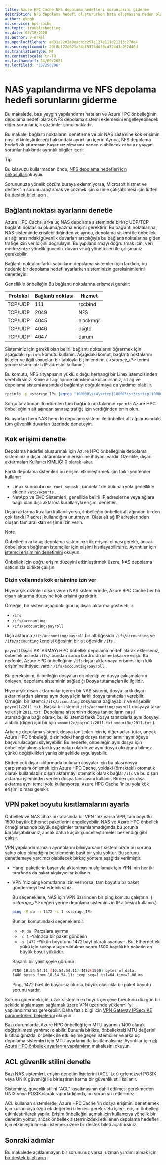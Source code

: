 ```yaml
---
title: Azure HPC Cache NFS depolama hedefleri sorunlarını giderme
description: NFS depolama hedefi oluştururken hata oluşmasına neden olabilecek yapılandırma hatalarını ve diğer sorunları önlemek ve onarmak için ipuçları
author: ekpgh
ms.service: hpc-cache
ms.topic: troubleshooting
ms.date: 03/18/2020
ms.author: v-erkel
ms.openlocfilehash: ed31a2202a0eacbdc257e127e111d21215c27de4
ms.sourcegitcommit: 20f8bf22d621a34df5374ddf0cd324d3a762d46d
ms.translationtype: MT
ms.contentlocale: tr-TR
ms.lasthandoff: 04/09/2021
ms.locfileid: "107258206"
---
```

# <a name="troubleshoot-nas-configuration-and-nfs-storage-target-issues"></a>NAS yapılandırma ve NFS depolama hedefi sorunlarını giderme

Bu makalede, bazı yaygın yapılandırma hataları ve Azure HPC önbelleğinin depolama hedefi olarak NFS depolama sistemi eklemesini engelleyebilecek diğer sorunlar için çözümler sunulmaktadır.

Bu makale, bağlantı noktalarını denetleme ve bir NAS sistemine kök erişimin nasıl etkinleştirileceği hakkındaki ayrıntıları içerir. Ayrıca, NFS depolama hedefi oluşturmanın başarısız olmasına neden olabilecek daha az yaygın sorunlar hakkında ayrıntılı bilgiler içerir.

> [!TIP]
> Bu kılavuzu kullanmadan önce, [NFS depolama hedefleri için önkoşulları](hpc-cache-prerequisites.md#nfs-storage-requirements)okuyun.

Sorununuza yönelik çözüm buraya eklenmiyorsa, Microsoft hizmet ve destek 'in sorunu araştırmak ve çözmek için sizinle çalışabilmesi için lütfen [bir destek bileti açın](hpc-cache-support-ticket.md) .

## <a name="check-port-settings"></a>Bağlantı noktası ayarlarını denetle

Azure HPC Cache, arka uç NAS depolama sisteminde birkaç UDP/TCP bağlantı noktasına okuma/yazma erişimi gerektirir. Bu bağlantı noktalarına, NAS sisteminde erişilebildiğinden ve ayrıca, depolama sistemi ile önbellek alt ağı arasındaki güvenlik duvarları aracılığıyla bu bağlantı noktalarına giden trafiğe izin verildiğini doğrulayın. Bu yapılandırmayı doğrulamak için, veri merkezinize yönelik güvenlik duvarı ve ağ yöneticileri ile çalışmanız gerekebilir.

Bağlantı noktaları farklı satıcıların depolama sistemleri için farklıdır, bu nedenle bir depolama hedefi ayarlarken sisteminizin gereksinimlerini denetleyin.

Genellikle önbelleğin Bu bağlantı noktalarına erişmesi gerekir:

| Protokol | Bağlantı noktası  | Hizmet  |
|----------|-------|----------|
| TCP/UDP  | 111   | rpcbind  |
| TCP/UDP  | 2049  | NFS      |
| TCP/UDP  | 4045  | nlockmgr |
| TCP/UDP  | 4046  | dağtd   |
| TCP/UDP  | 4047  | durum   |

Sisteminiz için gerekli olan belirli bağlantı noktalarını öğrenmek için aşağıdaki ``rpcinfo`` komutu kullanın. Aşağıdaki komut, bağlantı noktalarını listeler ve ilgili sonuçları bir tabloyla biçimlendirir. ( *<storage_IP>* terimi yerıne sisteminizin IP adresini kullanın.)

Bu komutu, NFS altyapısının yüklü olduğu herhangi bir Linux istemcisinden verebilirsiniz. Küme alt ağı içinde bir istemci kullanırsanız, alt ağ ve depolama sistemi arasındaki bağlantıyı doğrulamaya da yardımcı olabilir.

```bash
rpcinfo -p <storage_IP> |egrep "100000\s+4\s+tcp|100005\s+3\s+tcp|100003\s+3\s+tcp|100024\s+1\s+tcp|100021\s+4\s+tcp"| awk '{print $4 "/" $3 " " $5}'|column -t
```

Sorgu tarafından döndürülen tüm bağlantı noktalarının ``rpcinfo`` Azure HPC önbelleğinin alt ağından sınırsız trafiğe izin verdiğinden emin olun.

Bu ayarları hem NAS hem de depolama sistemi ile önbellek alt ağı arasındaki tüm güvenlik duvarları üzerinde denetleyin.

## <a name="check-root-access"></a>Kök erişimi denetle

Depolama hedefini oluşturmak için Azure HPC önbelleğinin depolama sisteminizin dışarı aktarımlarının erişimine ihtiyacı vardır. Özellikle, dışarı aktarmaları Kullanıcı KIMLIĞI 0 olarak takar.

Farklı depolama sistemleri bu erişimi etkinleştirmek için farklı yöntemler kullanır:

* Linux sunucuları ``no_root_squash`` , içindeki ' de bulunan yola genellikle eklenir ``/etc/exports`` .
* NetApp ve EMC Sistemleri, genellikle belirli IP adreslerine veya ağlara bağlı olan dışa aktarma kurallarıyla erişimi denetler.

Dışarı aktarma kuralları kullanılıyorsa, önbelleğin önbellek alt ağından birden çok farklı IP adresi kullandığını unutmayın. Olası alt ağ IP adreslerinden oluşan tam aralıktan erişime izin verin.

> [!NOTE]
> Önbelleğin arka uç depolama sistemine kök erişimi olması gerekir, ancak önbellekten bağlanan istemciler için erişimi kısıtlayabilirsiniz. Ayrıntılar için [istemci erişiminin denetimini](access-policies.md#root-squash) okuyun.

Önbellek için doğru erişim düzeyini etkinleştirmek üzere, NAS depolama satıcınızla birlikte çalışın.

### <a name="allow-root-access-on-directory-paths"></a>Dizin yollarında kök erişimine izin ver
<!-- linked in prereqs article -->

Hiyerarşik dizinleri dışarı veren NAS sistemlerinde, Azure HPC Cache her bir dışarı aktarma düzeyine kök erişimi gerektirir.

Örneğin, bir sistem aşağıdaki gibi üç dışarı aktarma gösterebilir:

* ``/ifs``
* ``/ifs/accounting``
* ``/ifs/accounting/payroll``

Dışa aktarma ``/ifs/accounting/payroll`` bir alt öğesidir ``/ifs/accounting`` ve ``/ifs/accounting`` kendisi öğesinin bir alt öğesidir ``/ifs`` .

``payroll``Dışarı AKTARMAYı HPC önbellek depolama hedefi olarak eklerseniz, önbellek aslında ``/ifs/`` bundan sonra bordro dizinine takar ve erişir. Bu nedenle, Azure HPC önbelleğinin ``/ifs`` dışarı aktarmaya erişmesi için kök erişimine ihtiyacı vardır ``/ifs/accounting/payroll`` .

Bu gereksinim, önbelleğin dosyaları dizinlediği ve dosya çakışmalarını önleyen, depolama sisteminin sağladığı Dosya tutamaçları ile ilgilidir.

Hiyerarşik dışarı aktarmalar içeren bir NAS sistemi, dosya farklı dışarı aktarımlardan alınırsa aynı dosya için farklı dosya tanıtıcıları verebilir. Örneğin, bir istemci ``/ifs/accounting`` dosyasına bağlayabilir ve erişebilir ``payroll/2011.txt`` . Başka bir istemci ``/ifs/accounting/payroll`` dosyaya takar ve erişir ``2011.txt`` . Depolama sisteminin dosya tanıtıcılarını nasıl atamadığına bağlı olarak, bu iki istemci farklı Dosya tanıtıcılarla aynı dosyayı alabilir (diğeri için bir için ``<mount2>/payroll/2011.txt`` ``<mount3>/2011.txt`` ).

Arka uç depolama sistemi, dosya tanıtıcıları için iç diğer adları tutar, ancak Azure HPC önbelleği, dizinindeki hangi dosya tanıtıcılarının aynı öğeye başvurulacağını söyleyebilir. Bu nedenle, önbelleğin aynı dosya için önbelleğe alınmış farklı yazmaları olabilir ve aynı dosya olduğunu bilmez çünkü değişiklikleri yanlış bir şekilde uygulayabilir.

Birden çok dışarı aktarmada bulunan dosyalar için bu olası dosya çarpışmasını önlemek için Azure HPC Cache, yoldaki (örnekteki) otomatik olarak kullanılabilir dışarı aktarmayı otomatik olarak bağlar ``/ifs`` ve bu dışarı aktarma işleminden verilen dosya tanıtıcısını kullanır. Birden çok dışa aktarma aynı temel yolu kullanıyorsa, Azure HPC Cache 'in bu yola kök erişimi olması gerekir.

<!-- ## Enable export listing

The NAS must list its exports when the Azure HPC Cache queries it.

On most NFS storage systems, you can test this by sending the following query from a Linux client: ``showmount -e <storage IP address>``

Use a Linux client from the same virtual network as your cache, if possible.

If that command doesn't list the exports, the cache will have trouble connecting to your storage system. Work with your NAS vendor to enable export listing.  -->

## <a name="adjust-vpn-packet-size-restrictions"></a>VPN paket boyutu kısıtlamalarını ayarla
<!-- link in prereqs article and configuration article -->

Önbellek ve NAS cihazınız arasında bir VPN 'niz varsa VPN, tam boyutlu 1500 baytlık Ethernet paketlerini engelleyebilir. NAS ve Azure HPC önbellek örneği arasında büyük değişimler tamamlanmadığında bu sorunla karşılaşabilirsiniz, ancak daha küçük güncelleştirmeler beklendiği gibi çalışır.

VPN yapılandırmanızın ayrıntılarını bilmiyorsanız sisteminizde bu soruna sahip olup olmadığını belirlemenin basit bir yolu yoktur. Bu sorunu denetlemeye yardımcı olabilecek birkaç yöntem aşağıda verilmiştir.

* Hangi paketlerin başarıyla aktarılmasını algılamak için VPN 'nin her iki tarafında da paket algılayıcılar kullanın.
* VPN 'niz ping komutlarına izin veriyorsa, tam boyutlu bir paket göndermeyi test edebilirsiniz.

  Bu seçeneklerle, NAS için VPN üzerinden bir ping komutu çalıştırın. ( *<storage_IP>* değeri yerine depolama sisteminizin IP adresini kullanın.)

   ```bash
   ping -M do -s 1472 -c 1 <storage_IP>
   ```

  Bunlar, komutundaki seçeneklerdir:

  * ``-M do`` -Parçalara ayırma
  * ``-c 1`` -Yalnızca bir paket gönderin
  * ``-s 1472`` -Yükün boyutunu 1472 bayt olarak ayarlayın. Bu, Ethernet ek yükü için hesap oluşturulduktan sonra 1500 baytlık bir paketin en büyük boyut yüküdür.

  Başarılı bir yanıt şöyle görünür:

  ```bash
  PING 10.54.54.11 (10.54.54.11) 1472(1500) bytes of data.
  1480 bytes from 10.54.54.11: icmp_seq=1 ttl=64 time=2.06 ms
  ```

  Ping, 1472 bayt ile başarısız olursa, büyük olasılıkla bir paket boyutu sorunu vardır.

Sorunu gidermek için, uzak sistemin en büyük çerçeve boyutunu düzgün bir şekilde algılamasını sağlamak üzere VPN üzerinde yüklenmi 'yi yapılandırmanız gerekebilir. Daha fazla bilgi için [VPN Gateway IPSec/IKE parametreleri belgelerini](../vpn-gateway/vpn-gateway-about-vpn-devices.md#ipsec) okuyun.

Bazı durumlarda, Azure HPC önbelleği için MTU ayarının 1400 olarak değiştirilmesi yardımcı olabilir. Bununla birlikte, önbellekteki MTU değerini kısıtladığınızda, önbellek ile etkileşime geçen istemciler ve arka uç depolama sistemleri için MTU ayarlarını da kısıtlamalısınız. Ayrıntılar için [ek Azure HPC önbellek ayarlarını yapılandırın](configuration.md#adjust-mtu-value) makalesini okuyun.

## <a name="check-for-acl-security-style"></a>ACL güvenlik stilini denetle

Bazı NAS sistemleri, erişim denetim listelerini (ACL 'Ler) geleneksel POSIX veya UNIX güvenliği ile birleştiren karma bir güvenlik stili kullanır.

Sisteminiz, güvenlik stilini "ACL" kısaltmasının dahil edilmesi gerekmeden UNIX veya POSIX olarak raporladığında, bu sorun sizi etkilemez.

ACL kullanan sistemlerde, Azure HPC Cache 'in dosya erişimini denetlemek için kullanıcıya özgü ek değerleri izlemesi gerekir. Bu işlem, erişim önbelleği etkinleştirilerek yapılır. Erişim önbelleğini açmak için kullanıcıya yönelik bir denetim yoktur, ancak önbellek sisteminizdeki etkilenen depolama hedefleri için etkinleştirilmesini istemek üzere bir destek bileti açabilirsiniz.

## <a name="next-steps"></a>Sonraki adımlar

Bu makalede açıklanmayan bir sorununuz varsa, uzman yardımı almak için [bir destek bileti açın](hpc-cache-support-ticket.md) .
